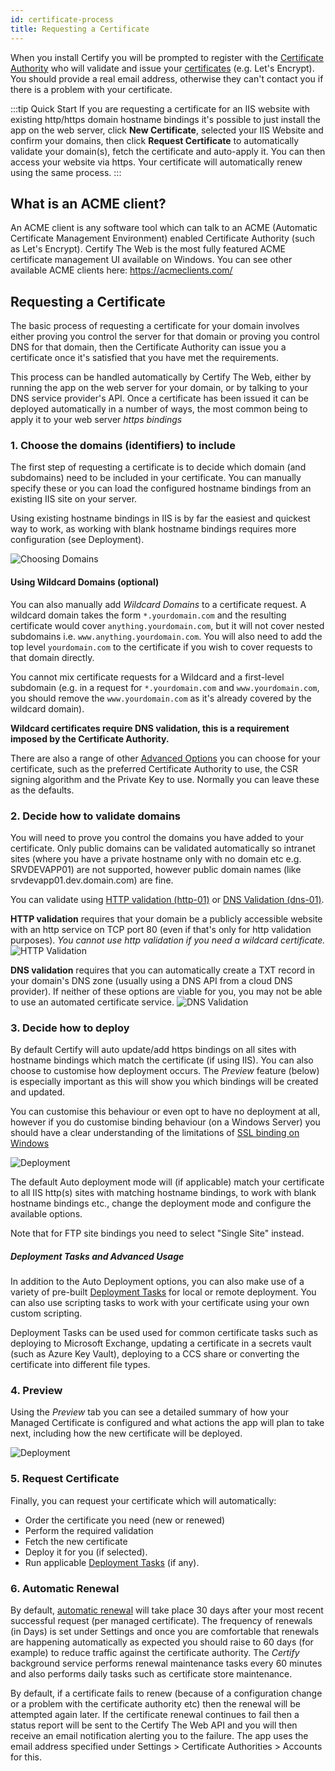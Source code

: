```yaml
---
id: certificate-process
title: Requesting a Certificate
---
```


When you install Certify you will be prompted to register with the [Certificate Authority](guides/certificate-authorities.md) who will validate and issue your [certificates](guides/certificates.md) (e.g. Let's Encrypt). You should provide a real email address, otherwise they can't contact you if there is a problem with your certificate. 

:::tip Quick Start
If you are requesting a certificate for an IIS website with existing http/https domain hostname bindings it's possible to just install the app on the web server, click **New Certificate**, selected your IIS Website and confirm your domains, then click **Request Certificate** to automatically validate your domain(s), fetch the certificate and auto-apply it. You can then access your website via https. Your certificate will automatically renew using the same process.
:::

## What is an ACME client?
An ACME client is any software tool which can talk to an ACME (Automatic Certificate Management Environment) enabled Certificate Authority (such as Let's Encrypt). Certify The Web is the most fully featured ACME certificate management UI available on Windows. You can see other available ACME clients here: https://acmeclients.com/

## Requesting a Certificate
The basic process of requesting a certificate for your domain involves either proving you control the server for that domain or proving you control DNS for that domain, then the Certificate Authority can issue you a certificate once it's satisfied that you have met the requirements. 

This process can be handled automatically by Certify The Web, either by running the app on the web server for your domain, or by talking to your DNS service provider's API. Once a certificate has been issued it can be deployed automatically in a number of ways, the most common being to apply it to your web server *https bindings*

### 1. Choose the domains (identifiers) to include
The first step of requesting a certificate is to decide which domain (and subdomains) need to be included in your certificate. You can manually specify these or you can load the configured hostname bindings from an existing IIS site on your server. 

Using existing hostname bindings in IIS is by far the easiest and quickest way to work, as working with blank hostname bindings requires more configuration (see Deployment).

![Choosing Domains](/assets/screens/ChooseDomains.png)

#### Using Wildcard Domains (optional)
You can also manually add *Wildcard Domains* to a certificate request. A wildcard domain takes the form `*.yourdomain.com` and the resulting certificate would cover `anything.yourdomain.com`, but it will not cover nested subdomains i.e. `www.anything.yourdomain.com`. You will also need to add the top level `yourdomain.com` to the certificate if you wish to cover requests to that domain directly.

You cannot mix certificate requests for a Wildcard and a first-level subdomain (e.g. in a request for `*.yourdomain.com` and `www.yourdomain.com`, you should remove the `www.yourdomain.com` as it's already covered by the wildcard domain).

**Wildcard certificates require DNS validation, this is a requirement imposed by the Certificate Authority.**

There are also a range of other [Advanced Options](./features/certificate-advanced.md) you can choose for your certificate, such as the preferred Certificate Authority to use, the CSR signing algorithm and the Private Key to use. Normally you can leave these as the defaults.

### 2. Decide how to validate domains
You will need to prove you control the domains you have added to your certificate. Only public domains can be validated automatically so intranet sites (where you have a private hostname only with no domain etc e.g. SRVDEVAPP01) are not supported, however public domain names (like srvdevapp01.dev.domain.com) are fine.

You can validate using [HTTP validation (http-01)](http-validation.md) or [DNS Validation (dns-01)](dns/validation.md). 

**HTTP validation** requires that your domain be a publicly accessible website with an http service on TCP port 80 (even if that's only for http validation purposes). <em>You cannot use http validation if you need a wildcard certificate.</em>
![HTTP Validation](/assets/screens/Auth_http.png)

**DNS validation** requires that you can automatically create a TXT record in your domain's DNS zone (usually using a DNS API from a cloud DNS provider). If neither of these options are viable for you, you may not be able to use an automated certificate service.
![DNS Validation](/assets/screens/Auth_DNS.png)

### 3. Decide how to deploy
By default Certify will auto update/add https bindings on all sites with hostname bindings which match the certificate (if using IIS). You can also choose to customise how deployment occurs. The *Preview* feature (below) is especially important as this will show you which bindings will be created and updated.

You can customise this behaviour or even opt to have no deployment at all, however if you do customise binding behaviour (on a Windows Server) you should have a clear understanding of the limitations of [SSL binding on Windows](guides/ssl-windows.md)

![Deployment](/assets/screens/Deployment_Auto.png)

The default Auto deployment mode will (if applicable) match your certificate to all IIS http(s) sites with matching hostname bindings, to work with blank hostname bindings etc., change the deployment mode and configure the available options. 

Note that for FTP site bindings you need to select "Single Site" instead.

##### Deployment Tasks and Advanced Usage
In addition to the Auto Deployment options, you can also make use of a variety of pre-built [Deployment Tasks](deployment/tasks_intro.md) for local or remote deployment. You can also use scripting tasks to work with your certificate using your own custom scripting.

Deployment Tasks can be used used for common certificate tasks such as deploying to Microsoft Exchange, updating a certificate in a secrets vault (such as Azure Key Vault), deploying to a CCS share or converting the certificate into different file types.

### 4. Preview
Using the *Preview* tab you can see a detailed summary of how your Managed Certificate is configured and what actions the app will plan to take next, including how the new certificate will be deployed.

![Deployment](/assets/screens/Preview_1.png)

### 5. Request Certificate
Finally, you can request your certificate which will automatically:
- Order the certificate you need (new or renewed)
- Perform the required validation
- Fetch the new certificate 
- Deploy it for you (if selected).
- Run applicable [Deployment Tasks](deployment/tasks_intro.md) (if any).

### 6. Automatic Renewal

By default, [automatic renewal](renewals.md) will take place 30 days after your most recent successful request (per managed certificate). The frequency of renewals (in Days) is set under Settings and once you are comfortable that renewals are happening automatically as expected you should raise to 60 days (for example) to reduce traffic against the certificate authority. The *Certify* background service performs renewal maintenance tasks every 60 minutes and also performs daily tasks such as certificate store maintenance.

By default, if a certificate fails to renew (because of a configuration change or a problem with the certificate authority etc) then the renewal will be attempted again later. If the certificate renewal continues to fail then a status report will be sent to the Certify The Web API and you will then receive an email notification alerting you to the failure. The app uses the email address specified under Settings > Certificate Authorities > Accounts for this.

